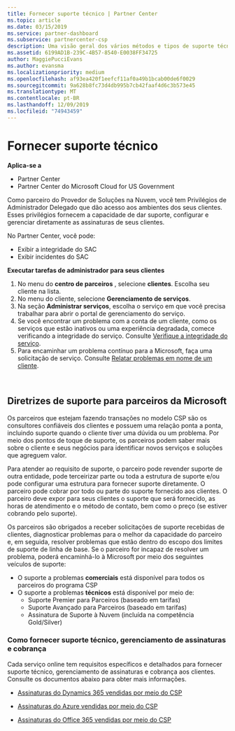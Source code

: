 ```yaml
---
title: Fornecer suporte técnico | Partner Center
ms.topic: article
ms.date: 03/15/2019
ms.service: partner-dashboard
ms.subservice: partnercenter-csp
description: Uma visão geral dos vários métodos e tipos de suporte técnico que você pode oferecer aos seus clientes.
ms.assetid: 6199AD1B-239C-4B57-8540-E0038FF34725
author: MaggiePucciEvans
ms.author: evansma
ms.localizationpriority: medium
ms.openlocfilehash: af93ea420f1eefcf11af0a49b1bcab00de6f0029
ms.sourcegitcommit: 9a628b8fc73d4db995b7cb42faaf4d6c3b573e45
ms.translationtype: MT
ms.contentlocale: pt-BR
ms.lasthandoff: 12/09/2019
ms.locfileid: "74943459"
---
```

# <a name="provide-technical-support"></a>Fornecer suporte técnico

**Aplica-se a**

-  Partner Center
-  Partner Center do Microsoft Cloud for US Government


Como parceiro do Provedor de Soluções na Nuvem, você tem Privilégios de Administrador Delegado que dão acesso aos ambientes dos seus clientes. Esses privilégios fornecem a capacidade de dar suporte, configurar e gerenciar diretamente as assinaturas de seus clientes.

No Partner Center, você pode:

-   Exibir a integridade do SAC
-   Exibir incidentes do SAC

**Executar tarefas de administrador para seus clientes**

1.  No menu do **centro de parceiros** , selecione **clientes**. Escolha seu cliente na lista.
2.  No menu do cliente, selecione **Gerenciamento de serviços**.
3.  Na seção **Administrar serviços**, escolha o serviço em que você precisa trabalhar para abrir o portal de gerenciamento do serviço.
4.  Se você encontrar um problema com a conta de um cliente, como os serviços que estão inativos ou uma experiência degradada, comece verificando a integridade do serviço. Consulte [Verifique a integridade do serviço](check-service-health.md).
5.  Para encaminhar um problema contínuo para a Microsoft, faça uma solicitação de serviço. Consulte [Relatar problemas em nome de um cliente](report-problems-on-behalf-of-a-customer.md).

 
## <a name="microsoft-partner-support-guidance"></a>Diretrizes de suporte para parceiros da Microsoft

Os parceiros que estejam fazendo transações no modelo CSP são os consultores confiáveis dos clientes e possuem uma relação ponta a ponta, incluindo suporte quando o cliente tiver uma dúvida ou um problema. Por meio dos pontos de toque de suporte, os parceiros podem saber mais sobre o cliente e seus negócios para identificar novos serviços e soluções que agreguem valor.

Para atender ao requisito de suporte, o parceiro pode revender suporte de outra entidade, pode terceirizar parte ou toda a estrutura de suporte e/ou pode configurar uma estrutura para fornecer suporte diretamente.  O parceiro pode cobrar por todo ou parte do suporte fornecido aos clientes. O parceiro deve expor para seus clientes o suporte que será fornecido, as horas de atendimento e o método de contato, bem como o preço (se estiver cobrando pelo suporte). 

Os parceiros são obrigados a receber solicitações de suporte recebidas de clientes, diagnosticar problemas para o melhor da capacidade do parceiro e, em seguida, resolver problemas que estão dentro do escopo dos limites de suporte de linha de base. Se o parceiro for incapaz de resolver um problema, poderá encaminhá-lo à Microsoft por meio dos seguintes veículos de suporte:

- O suporte a problemas **comerciais** está disponível para todos os parceiros do programa CSP
-   O suporte a problemas **técnicos** está disponível por meio de:
    -   Suporte Premier para Parceiros (baseado em tarifas)
    -   Suporte Avançado para Parceiros (baseado em tarifas)
    -   Assinatura de Suporte à Nuvem (incluída na competência Gold/Silver)

### <a name="providing-billing-subscription-management-and-technical-support"></a>Como fornecer suporte técnico, gerenciamento de assinaturas e cobrança 

Cada serviço online tem requisitos específicos e detalhados para fornecer suporte técnico, gerenciamento de assinaturas e cobrança aos clientes. Consulte os documentos abaixo para obter mais informações.

-   [Assinaturas do Dynamics 365 vendidas por meio do CSP](https://www.microsoftpartnercommunity.com/t5/CSP/Microsoft-Partner-Support-Guidance/m-p/5262#M30)

-   [Assinaturas do Azure vendidas por meio do CSP](https://www.microsoftpartnercommunity.com/t5/CSP/Microsoft-Partner-Support-Guidance/m-p/5263#M31)

-   [Assinaturas do Office 365 vendidas por meio do CSP](https://www.microsoftpartnercommunity.com/t5/CSP/Microsoft-Partner-Support-Guidance/m-p/5264#M32)
 




